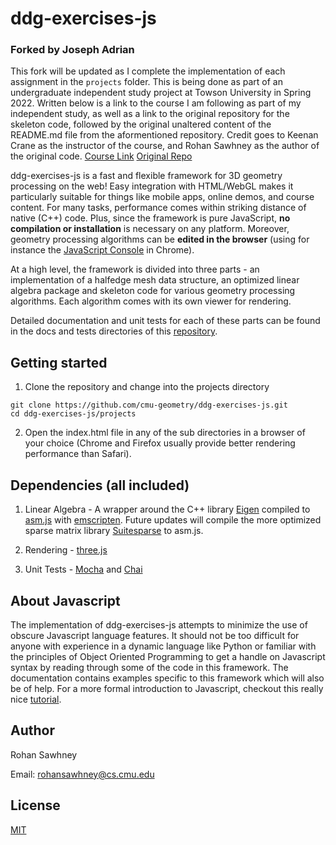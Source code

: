 # ddg-exercises-js

### Forked by Joseph Adrian
This fork will be updated as I complete the implementation of each assignment in the `projects` folder.
This is being done as part of an undergraduate independent study project at Towson University in Spring 2022.
Written below is a link to the course I am following as part of my independent study, as well as a link to the 
original repository for the skeleton code, followed by the original unaltered content of the README.md file from
the aformentioned repository. 
Credit goes to Keenan Crane as the instructor of the course, and Rohan Sawhney as the author of the original code.
[Course Link](https://brickisland.net/DDGSpring2022/)
[Original Repo](https://github.com/cmu-geometry/ddg-exercises-js)

ddg-exercises-js is a fast and flexible framework for 3D geometry processing
on the web! Easy integration with HTML/WebGL makes it particularly suitable for
things like mobile apps, online demos, and course content. For many tasks,
performance comes within striking distance of native (C++) code. Plus, since the
framework is pure JavaScript, **no compilation or installation** is necessary on any
platform. Moreover, geometry processing algorithms can be **edited in the browser**
(using for instance the [JavaScript Console](https://developers.google.com/web/tools/chrome-devtools/console/) in Chrome).

At a high level, the framework is divided into three parts - an implementation of
a halfedge mesh data structure, an optimized linear algebra package and skeleton
code for various geometry processing algorithms. Each algorithm comes with its own
viewer for rendering.

Detailed documentation and unit tests for each of these parts can be found in the docs
and tests directories of this [repository](https://github.com/cmu-geometry/ddg-exercises-js).

## Getting started

1. Clone the repository and change into the projects directory
```
git clone https://github.com/cmu-geometry/ddg-exercises-js.git
cd ddg-exercises-js/projects
```

2. Open the index.html file in any of the sub directories in a browser of your choice
(Chrome and Firefox usually provide better rendering performance than Safari).

## Dependencies (all included)

1. Linear Algebra - A wrapper around the C++ library [Eigen](https://eigen.tuxfamily.org) compiled
to [asm.js](http://asmjs.org) with [emscripten](http://emscripten.org). Future updates will compile
the more optimized sparse matrix library [Suitesparse](http://faculty.cse.tamu.edu/davis/suitesparse.html) to asm.js.

2. Rendering - [three.js](https://threejs.org)

3. Unit Tests - [Mocha](http://mochajs.org) and [Chai](http://chaijs.com)

## About Javascript

The implementation of ddg-exercises-js attempts to minimize the use of obscure
Javascript language features. It should not be too difficult for anyone with experience
in a dynamic language like Python or familiar with the principles of Object Oriented Programming
to get a handle on Javascript syntax by reading through some of the code in this framework.
The documentation contains examples specific to this framework which will also be of help.
For a more formal introduction to Javascript, checkout this really nice [tutorial](https://javascript.info).

## Author

Rohan Sawhney

Email: rohansawhney@cs.cmu.edu

## License

[MIT](https://opensource.org/licenses/MIT)
